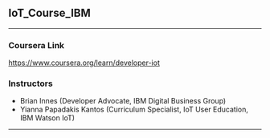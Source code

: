 ## IoT_Course_IBM
------------

### Coursera Link
https://www.coursera.org/learn/developer-iot

### Instructors
* Brian Innes (Developer Advocate, IBM Digital Business Group)
* Yianna Papadakis Kantos (Curriculum Specialist, IoT User Education, IBM Watson IoT)
------------
